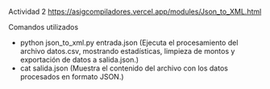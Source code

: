 Actividad 2
https://asigcompiladores.vercel.app/modules/Json_to_XML.html

Comandos utilizados
- python json_to_xml.py entrada.json (Ejecuta el procesamiento del archivo datos.csv, mostrando estadísticas, limpieza de montos y exportación de datos a salida.json.)
- cat salida.json (Muestra el contenido del archivo con los datos procesados en formato JSON.)
